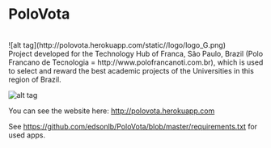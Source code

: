 PoloVota
=========
<br />
![alt tag](http://polovota.herokuapp.com/static//logo/logo_G.png)
<br />
Project developed for the Technology Hub of Franca, São Paulo, Brazil (Polo Francano de Tecnologia = http://www.polofrancanoti.com.br), which is used to select and reward the best academic projects of the Universities in this region of Brazil.
<br />

![alt tag](http://polofrancanoti.com.br/wp-content/uploads/2014/01/logo_polo-C%C3%B3pia.jpg)

You can see the website here: http://polovota.herokuapp.com

See https://github.com/edsonlb/PoloVota/blob/master/requirements.txt for used apps.
